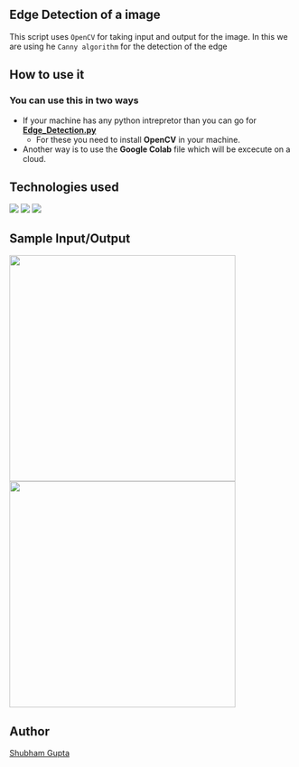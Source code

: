 ## **Edge Detection of a image**

This script uses `OpenCV` for taking input and output for the image. In this we are using he `Canny algorithm` for the detection of the edge 
## How to use it

### You can use this in two ways
* If your machine has any python intrepretor than you can go for [**Edge_Detection.py**](https://github.com/ShubhamGupta577/Amazing-Python-Scripts/blob/Edge-Detection-Using-OpenCV/Edge%20Detection/Edge_Detection.py)
  * For these you need to install **OpenCV** in your machine.
* Another way is to use the **Google Colab** file which will be excecute on a cloud.

## Technologies used
<img src="https://img.shields.io/badge/Python-14354C?style=for-the-badge&logo=python&logoColor=white"/> <img src="https://img.shields.io/badge/OpenCV-0099E5?style=for-the-badge&logo=opencv&logoColor=white"/> 
<img src="https://img.shields.io/badge/Google Colab-F9AB00?style=for-the-badge&logo=Google-Colab&logoColor=white"/> 

## Sample Input/Output
<img src ="https://github.com/ShubhamGupta577/Testing/blob/main/Sample_Input.jpg" width=400/> <img src ="https://github.com/ShubhamGupta577/Testing/blob/main/Sample_Output.png" width=400/>


## Author
[Shubham Gupta](https://github.com/ShubhamGupta577)

